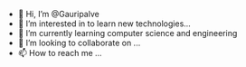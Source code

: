 - 👋 Hi, I’m @Gauripalve
- 👀 I’m interested in to learn new technologies...
- 🌱 I’m currently learning computer science and engineering
- 💞️ I’m looking to collaborate on ...
- 📫 How to reach me ...

<!---
Gauripalve/Gauripalve is a ✨ special ✨ repository because its `README.md` (this file) appears on your GitHub profile.
You can click the Preview link to take a look at your changes.
--->

